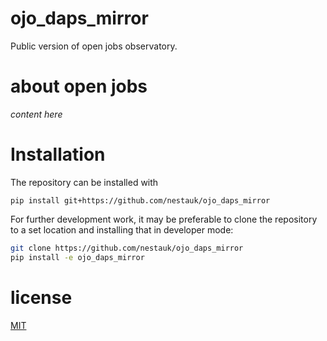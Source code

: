 # ojo_daps_mirror
Public version of open jobs observatory.

# about open jobs

*content here*

# Installation

The repository can be installed with

`pip install git+https://github.com/nestauk/ojo_daps_mirror`

For further development work, it may be preferable to clone the repository to a set location and installing that in developer mode:

```bash
git clone https://github.com/nestauk/ojo_daps_mirror
pip install -e ojo_daps_mirror
```

# license
[MIT](LICENSE)
